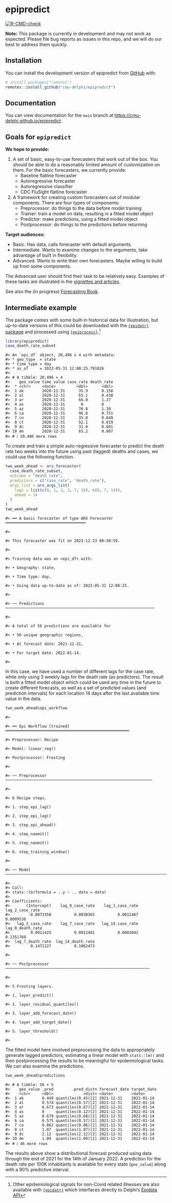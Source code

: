 
<!-- README.md is generated from README.Rmd. Please edit that file -->

# epipredict

<!-- badges: start -->

[![R-CMD-check](https://github.com/cmu-delphi/epipredict/actions/workflows/R-CMD-check.yaml/badge.svg)](https://github.com/cmu-delphi/epipredict/actions/workflows/R-CMD-check.yaml)
<!-- badges: end -->

**Note:** This package is currently in development and may not work as
expected. Please file bug reports as issues in this repo, and we will do
our best to address them quickly.

## Installation

You can install the development version of epipredict from
[GitHub](https://github.com/) with:

``` r
# install.packages("remotes")
remotes::install_github("cmu-delphi/epipredict")
```

## Documentation

You can view documentation for the `main` branch at
<https://cmu-delphi.github.io/epipredict>.

## Goals for `epipredict`

**We hope to provide:**

1.  A set of basic, easy-to-use forecasters that work out of the box.
    You should be able to do a reasonably limited amount of
    customization on them. For the basic forecasters, we currently
    provide:
    - Baseline flatline forecaster
    - Autoregressive forecaster
    - Autoregressive classifier
    - CDC FluSight flatline forecaster
2.  A framework for creating custom forecasters out of modular
    components. There are four types of components:
    - Preprocessor: do things to the data before model training
    - Trainer: train a model on data, resulting in a fitted model object
    - Predictor: make predictions, using a fitted model object
    - Postprocessor: do things to the predictions before returning

**Target audiences:**

- Basic. Has data, calls forecaster with default arguments.
- Intermediate. Wants to examine changes to the arguments, take
  advantage of built in flexibility.
- Advanced. Wants to write their own forecasters. Maybe willing to build
  up from some components.

The Advanced user should find their task to be relatively easy. Examples
of these tasks are illustrated in the [vignettes and
articles](https://cmu-delphi.github.io/epipredict).

See also the (in progress) [Forecasting
Book](https://cmu-delphi.github.io/delphi-tooling-book/).

## Intermediate example

The package comes with some built-in historical data for illustration,
but up-to-date versions of this could be downloaded with the
[`{epidatr}` package](https://cmu-delphi.github.io/epidatr/) and
processed using
[`{epiprocess}`](https://cmu-delphi.github.io/epiprocess/).[^1]

``` r
library(epipredict)
case_death_rate_subset
```

    #> An `epi_df` object, 20,496 x 4 with metadata:
    #> * geo_type  = state
    #> * time_type = day
    #> * as_of     = 2022-05-31 12:08:25.791826
    #> 
    #> # A tibble: 20,496 × 4
    #>    geo_value time_value case_rate death_rate
    #>  * <chr>     <date>         <dbl>      <dbl>
    #>  1 ak        2020-12-31      35.9      0.158
    #>  2 al        2020-12-31      65.1      0.438
    #>  3 ar        2020-12-31      66.0      1.27 
    #>  4 as        2020-12-31       0        0    
    #>  5 az        2020-12-31      76.8      1.10 
    #>  6 ca        2020-12-31      96.0      0.751
    #>  7 co        2020-12-31      35.8      0.649
    #>  8 ct        2020-12-31      52.1      0.819
    #>  9 dc        2020-12-31      31.0      0.601
    #> 10 de        2020-12-31      65.2      0.807
    #> # ℹ 20,486 more rows

To create and train a simple auto-regressive forecaster to predict the
death rate two weeks into the future using past (lagged) deaths and
cases, we could use the following function.

``` r
two_week_ahead <- arx_forecaster(
  case_death_rate_subset,
  outcome = "death_rate",
  predictors = c("case_rate", "death_rate"),
  args_list = arx_args_list(
    lags = list(c(0, 1, 2, 3, 7, 14), c(0, 7, 14)),
    ahead = 14
  )
)
two_week_ahead
```

    #> ══ A basic forecaster of type ARX Forecaster ═══════════════════════════════════

    #> 

    #> This forecaster was fit on 2023-12-23 08:50:59.

    #> 

    #> Training data was an <epi_df> with:

    #> • Geography: state,

    #> • Time type: day,

    #> • Using data up-to-date as of: 2022-05-31 12:08:25.

    #> 

    #> ── Predictions ─────────────────────────────────────────────────────────────────

    #> 

    #> A total of 56 predictions are available for

    #> • 56 unique geographic regions,

    #> • At forecast date: 2021-12-31,

    #> • For target date: 2022-01-14.

    #> 

In this case, we have used a number of different lags for the case rate,
while only using 3 weekly lags for the death rate (as predictors). The
result is both a fitted model object which could be used any time in the
future to create different forecasts, as well as a set of predicted
values (and prediction intervals) for each location 14 days after the
last available time value in the data.

``` r
two_week_ahead$epi_workflow
```

    #> 

    #> ══ Epi Workflow [trained] ══════════════════════════════════════════════════════

    #> Preprocessor: Recipe

    #> Model: linear_reg()

    #> Postprocessor: Frosting

    #> 

    #> ── Preprocessor ────────────────────────────────────────────────────────────────

    #> 

    #> 6 Recipe steps.

    #> 1. step_epi_lag()

    #> 2. step_epi_lag()

    #> 3. step_epi_ahead()

    #> 4. step_naomit()

    #> 5. step_naomit()

    #> 6. step_training_window()

    #> 

    #> ── Model ───────────────────────────────────────────────────────────────────────

    #> 
    #> Call:
    #> stats::lm(formula = ..y ~ ., data = data)
    #> 
    #> Coefficients:
    #>       (Intercept)    lag_0_case_rate    lag_1_case_rate    lag_2_case_rate  
    #>        -0.0073358          0.0030365          0.0012467          0.0009536  
    #>   lag_3_case_rate    lag_7_case_rate   lag_14_case_rate   lag_0_death_rate  
    #>         0.0011425          0.0012481          0.0003041          0.1351769  
    #>  lag_7_death_rate  lag_14_death_rate  
    #>         0.1471127          0.1062473

    #> 

    #> ── Postprocessor ───────────────────────────────────────────────────────────────

    #> 

    #> 5 Frosting layers.

    #> 1. layer_predict()

    #> 2. layer_residual_quantiles()

    #> 3. layer_add_forecast_date()

    #> 4. layer_add_target_date()

    #> 5. layer_threshold()

    #> 

The fitted model here involved preprocessing the data to appropriately
generate lagged predictors, estimating a linear model with `stats::lm()`
and then postprocessing the results to be meaningful for epidemiological
tasks. We can also examine the predictions.

``` r
two_week_ahead$predictions
```

    #> # A tibble: 56 × 5
    #>    geo_value .pred        .pred_distn forecast_date target_date
    #>    <chr>     <dbl>             <dist> <date>        <date>     
    #>  1 ak        0.449 quantiles(0.45)[2] 2021-12-31    2022-01-14 
    #>  2 al        0.574 quantiles(0.57)[2] 2021-12-31    2022-01-14 
    #>  3 ar        0.673 quantiles(0.67)[2] 2021-12-31    2022-01-14 
    #>  4 as        0     quantiles(0.12)[2] 2021-12-31    2022-01-14 
    #>  5 az        0.679 quantiles(0.68)[2] 2021-12-31    2022-01-14 
    #>  6 ca        0.575 quantiles(0.57)[2] 2021-12-31    2022-01-14 
    #>  7 co        0.862 quantiles(0.86)[2] 2021-12-31    2022-01-14 
    #>  8 ct        1.07  quantiles(1.07)[2] 2021-12-31    2022-01-14 
    #>  9 dc        2.12  quantiles(2.12)[2] 2021-12-31    2022-01-14 
    #> 10 de        1.09  quantiles(1.09)[2] 2021-12-31    2022-01-14 
    #> # ℹ 46 more rows

The results above show a distributional forecast produced using data
through the end of 2021 for the 14th of January 2022. A prediction for
the death rate per 100K inhabitants is available for every state
(`geo_value`) along with a 90% predictive interval.

[^1]: Other epidemiological signals for non-Covid related illnesses are
    also available with
    [`{epidatr}`](https://github.com/cmu-delphi/epidatr) which
    interfaces directly to Delphi’s [Epidata
    API](https://cmu-delphi.github.io/delphi-epidata/)
